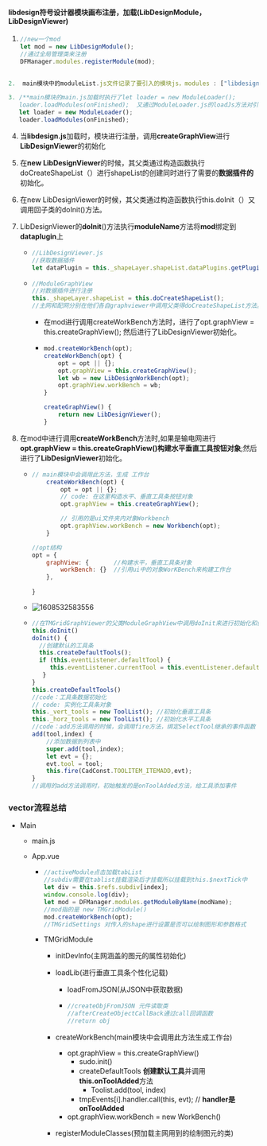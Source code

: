#### libdesign符号设计器模块画布注册，加载(LibDesignModule，LibDesignViewer)

1. ```jsx
   //new一个mod
   let mod = new LibDesignModule();
   //通过全局管理类来注册
   DFManager.modules.registerModule(mod);
   ```
```jsx
   
2.  main模块中的moduleList.js文件记录了要引入的模块js，modules : ["libdesign.js","distribution.js","transmissiongrid.js"],

3. /**main模块的main.js加载时执行了let loader = new ModuleLoader();
   loader.loadModules(onFinished);  又通过ModuleLoader.js的loadJs方法对引入的js进行加载**/
   let loader = new ModuleLoader();
   loader.loadModules(onFinished);
```

4. 当**libdesign.js**加载时，模块进行注册，调用**createGraphView**进行**LibDesignViewer**的初始化

5. 在**new LibDesignViewer**的时候，其父类通过构造函数执行doCreateShapeList（）进行shapeList的创建同时进行了需要的**数据插件的**初始化。

6. 在new LibDesignViewer的时候，其父类通过构造函数执行this.doInit（）又调用回子类的doInit()方法。

7. LibDesignViewer的**doInit**()方法执行**moduleName**方法将**mod**绑定到**dataplugin**上

   - ```js
     //LibDesignViewer.js
     //获取数据插件
     let dataPlugin = this._shapeLayer.shapeList.dataPlugins.getPluginByName("ModuleDataPlugin");
     ```
     
   - ```js
     //ModuleGraphView
     //对数据插件进行注册
     this._shapeLayer.shapeList = this.doCreateShapeList();
     //主网和配网分别在他们各自graphviewer中调用父类得doCreateShapeList方法。符号设计器是在EditDeviceInfo.js的createStatusShapeList
     ```
   
     
   
     
   
     - 在mod进行调用createWorkBench方法时，进行了opt.graphView = this.createGraphView(); 然后进行了LibDesignViewer初始化。
     
     - ```js
       mod.createWorkBench(opt);
       createWorkBench(opt) {
           opt = opt || {};
           opt.graphView = this.createGraphView();
           let wb = new LibDesignWorkBench(opt);
           opt.graphView.workBench = wb;
       }
       
       createGraphView() {
           return new LibDesignViewer();
       }
       ```
     
   
8. 在mod中进行调用**createWorkBench**方法时,如果是输电网进行**opt.graphView = this.createGraphView()构建水平垂直工具按钮对象**;然后进行了**LibDesignViewer**初始化。

   - ```js
     // main模块中会调用此方法，生成 工作台
         createWorkBench(opt) {
             opt = opt || {};
             // code: 在这里构造水平、垂直工具条按钮对象
             opt.graphView = this.createGraphView();
     
             // 引用的是ui文件夹内对象Workbench
             opt.graphView.workBench = new Workbench(opt);
         }
     
     //opt结构
     opt = {
         graphView: {       //构建水平，垂直工具条对象
             workBench: {}  //引用ui中的对象WorKBench来构建工作台
         }, 
       
     }
     ```

   - ![1608532583556](C:\Users\18567\AppData\Roaming\Typora\typora-user-images\1608532583556.png)

   - ```js
     //在TMGridGraphViewer的父类ModuleGraphView中调用doInit来进行初始化和创建垂直工具条
     this.doInit()
     doInit() {
       //创建默认的工具条
       this.createDefaultTools();
       if (this.eventListener.defaultTool) {
          this.eventListener.currentTool = this.eventListener.defaultTool;
        }
     }
     this.createDefaultTools()
     //code：工具条数据初始化
     // code: 实例化工具条对象
     this._vert_tools = new ToolList(); //初始化垂直工具条
     this._horz_tools = new ToolList(); //初始化水平工具条
     //code：add方法调用的时候，会调用fire方法，绑定SelectTool继承的事件函数
     add(tool,index) {
         //添加数据到列表中
         super.add(tool,index);
         let evt = {};
         evt.tool = tool;
         this.fire(CadConst.TOOLITEM_ITEMADD,evt);
     }
     //调用的add方法调用时，初始触发的是onToolAdded方法，给工具添加事件
     
     ```

### vector流程总结

- Main

  - main.js

  - App.vue

    - ```js
      //activeModule点击加载tabList
      //subdiv需要在tablist挂载渲染后才挂载所以挂载到this.$nextTick中
      let div = this.$refs.subdiv[index];
      window.console.log(div);
      let mod = DFManager.modules.getModuleByName(modName);
      //mod指的是 new TMGridModule()
      mod.createWorkBench(opt);
      //TMGridSettings 对传入的shape进行设置是否可以绘制图形和参数格式
      ```

    - TMGridModule

      - initDevInfo(主网涵盖的图元的属性初始化)

      - loadLib(进行垂直工具条个性化记载)

        - loadFromJSON(从JSON中获取数据)

        - ```js
          //createObjFromJSON 元件读取类
          //afterCreateObjectCallBack通过call回调函数
          //return obj
          ```

      - createWorkBench(main模块中会调用此方法生成工作台)

        - opt.graphView = this.createGraphView()
          - sudo.init() 
          - createDefaultTools **创建默认工具**并调用**this.onToolAdded**方法
            - Toolist.add(tool, index)
          - tmpEvents[i].handler.call(this, evt); // **handler是onToolAdded**
        - opt.graphView.workBench = new WorkBench()
      
      - registerModuleClasses(预加载主网用到的绘制图元的类)